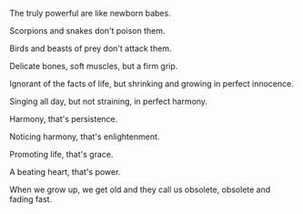 The truly powerful
are like newborn babes.

Scorpions and snakes
don't poison them.

Birds and beasts of prey
don't attack them.

Delicate bones, soft muscles,
but a firm grip.

Ignorant of the facts of life,
but shrinking and growing
in perfect innocence.

Singing all day,
but not straining,
in perfect harmony.

Harmony,
that's persistence.

Noticing harmony,
that's enlightenment.

Promoting life,
that's grace.

A beating heart,
that's power.

When we grow up,
we get old
and they call us obsolete,
obsolete and fading fast.
